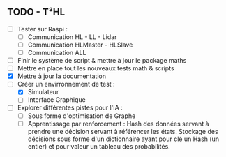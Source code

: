 ## TODO - T³HL

- [ ] Tester sur Raspi :
    * [ ] Communication HL - LL - Lidar
    * [ ] Communication HLMaster - HLSlave
    * [ ] Communication ALL
- [ ] Finir le système de script & mettre à jour le package maths
- [ ] Mettre en place tout les nouveaux tests math & scripts
- [x] Mettre à jour la documentation
- [ ] Créer un envirronnement de test :
    * [x] Simulateur
    * [ ] Interface Graphique
- [ ] Explorer différentes pistes pour l'IA :
    * [ ] Sous forme d'optimisation de Graphe
    * [ ] Apprentissage par renforcement : Hash des données servant à prendre une décision
      servant à référencer les états. Stockage des décisions sous forme d'un dictionnaire
      ayant pour clé un Hash (un entier) et pour valeur un tableau des probabilités.
